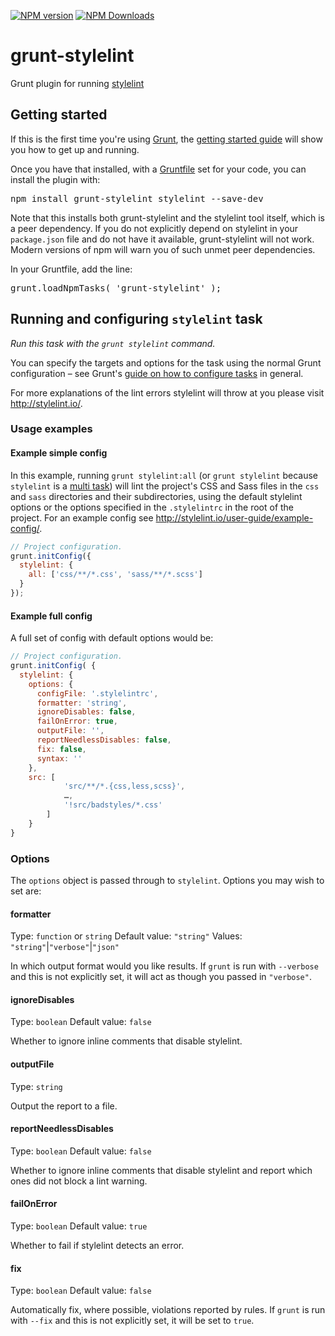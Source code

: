 [![NPM version](https://badge.fury.io/js/grunt-stylelint.svg)](http://badge.fury.io/js/grunt-stylelint)
[![NPM Downloads](https://img.shields.io/npm/dm/grunt-stylelint.svg)](https://www.npmjs.org/package/grunt-stylelint)

# grunt-stylelint
Grunt plugin for running [stylelint](http://stylelint.io/)

## Getting started

If this is the first time you're using [Grunt](http://gruntjs.com/), the [getting started guide](http://gruntjs.com/getting-started) will show you how to get up and running.

Once you have that installed, with a [Gruntfile](http://gruntjs.com/sample-gruntfile) set for your code, you can install the plugin with:

<pre lang=shell>
npm install grunt-stylelint stylelint --save-dev
</pre>

Note that this installs both grunt-stylelint and the stylelint tool itself, which is a peer dependency. If you do not explicitly depend on stylelint in your `package.json` file and do not have it available, grunt-stylelint will not work. Modern versions of npm will warn you of such unmet peer dependencies.

In your Gruntfile, add the line:

<pre lang=js>
grunt.loadNpmTasks( 'grunt-stylelint' );
</pre>

## Running and configuring `stylelint` task

_Run this task with the `grunt stylelint` command._

You can specify the targets and options for the task using the normal Grunt configuration – see Grunt's [guide on how to configure tasks](http://gruntjs.com/configuring-tasks) in general.

For more explanations of the lint errors stylelint will throw at you please visit http://stylelint.io/.

### Usage examples

#### Example simple config
In this example, running `grunt stylelint:all` (or `grunt stylelint` because `stylelint` is a [multi task](http://gruntjs.com/configuring-tasks#task-configuration-and-targets)) will lint the project's CSS and Sass files in the `css` and `sass` directories and their subdirectories, using the default stylelint options or the options specified in the `.stylelintrc` in the root of the project. For an example config see http://stylelint.io/user-guide/example-config/.

```js
// Project configuration.
grunt.initConfig({
  stylelint: {
    all: ['css/**/*.css', 'sass/**/*.scss']
  }
});
```

#### Example full config
A full set of config with default options would be:
```js
// Project configuration.
grunt.initConfig( {
  stylelint: {
    options: {
      configFile: '.stylelintrc',
      formatter: 'string',
      ignoreDisables: false,
      failOnError: true,
      outputFile: '',
      reportNeedlessDisables: false,
      fix: false,
      syntax: ''
    },
    src: [
            'src/**/*.{css,less,scss}',
            …,
            '!src/badstyles/*.css'
        ]
    }
}
```

### Options
The `options` object is passed through to `stylelint`. Options you may wish to set are:

#### formatter
Type: `function` or `string`
Default value: `"string"`
Values: `"string"`|`"verbose"`|`"json"`

In which output format would you like results. If `grunt` is run with `--verbose` and this is not explicitly set, it will act as though you passed in `"verbose"`.

#### ignoreDisables
Type: `boolean`
Default value: `false`

Whether to ignore inline comments that disable stylelint.

#### outputFile
Type: `string`

Output the report to a file.

#### reportNeedlessDisables
Type: `boolean`
Default value: `false`

Whether to ignore inline comments that disable stylelint and report which ones did not block a lint warning.

#### failOnError
Type: `boolean`
Default value: `true`

Whether to fail if stylelint detects an error.

#### fix
Type: `boolean`
Default value: `false`

Automatically fix, where possible, violations reported by rules. If `grunt` is run with `--fix` and this is not explicitly set, it will be set to `true`.
